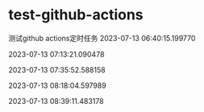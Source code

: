 # test-github-actions
测试github actions定时任务
2023-07-13 06:40:15.199770

2023-07-13 07:13:21.090478

2023-07-13 07:35:52.588158

2023-07-13 08:18:04.597989

2023-07-13 08:39:11.483178

